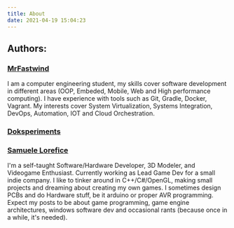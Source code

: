 ```yaml
---
title: About
date: 2021-04-19 15:04:23
---
```


## Authors:

### [MrFastwind](https://github.com/MrFastwind)

I am a computer engineering student, my skills cover software development in different areas (OOP, Embeded, Mobile, Web and High performance computing).
I have experience with tools such as Git, Gradle, Docker, Vagrant.
My interests cover System Virtualization, Systems Integration, DevOps, Automation, IOT and Cloud Orchestration.

### [Doksperiments](https://github.com/Doksperiments)

### [Samuele Lorefice](https://github.com/SamueleLorefice)

I'm a self-taught Software/Hardware Developer, 3D Modeler, and Videogame Enthusiast. Currently working as Lead Game Dev for a small indie company.
I like to tinker around in C++/C#/OpenGL, making small projects and dreaming about creating my own games. I sometimes design PCBs and do Hardware stuff, be it arduino or proper AVR programming.
Expect my posts to be about game programming, game engine architectures, windows software dev and occasional rants (because once in a while, it's needed).
